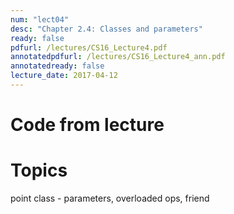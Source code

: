 ```yaml
---
num: "lect04"
desc: "Chapter 2.4: Classes and parameters"
ready: false
pdfurl: /lectures/CS16_Lecture4.pdf
annotatedpdfurl: /lectures/CS16_Lecture4_ann.pdf
annotatedready: false
lecture_date: 2017-04-12
---
```


# Code from lecture

# Topics

point class - parameters, overloaded ops, friend




 



 








